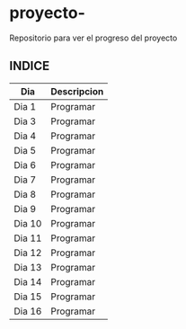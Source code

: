 # proyecto-
Repositorio para ver el progreso del proyecto 
## INDICE
|Dia|Descripcion|
|--|--|
|Dia 1|Programar|
|Dia 3|Programar|
|Dia 4|Programar|
|Dia 5|Programar|
|Dia 6|Programar|
|Dia 7|Programar|
|Dia 8|Programar|
|Dia 9|Programar|
|Dia 10|Programar|
|Dia 11|Programar|
|Dia 12|Programar|
|Dia 13|Programar|
|Dia 14|Programar|
|Dia 15|Programar|
|Dia 16|Programar|